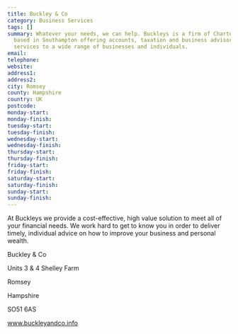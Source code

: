 ```yaml
---
title: Buckley & Co
category: Business Services
tags: []
summary: Whatever your needs, we can help. Buckleys is a firm of Chartered Accountants
  based in Southampton offering accounts, taxation and business advisory and support
  services to a wide range of businesses and individuals.
email: 
telephone: 
website: 
address1: 
address2: 
city: Romsey
county: Hampshire
country: UK
postcode: 
monday-start: 
monday-finish: 
tuesday-start: 
tuesday-finish: 
wednesday-start: 
wednesday-finish: 
thursday-start: 
thursday-finish: 
friday-start: 
friday-finish: 
saturday-start: 
saturday-finish: 
sunday-start: 
sunday-finish: 
---
```

At Buckleys we provide a cost-effective, high value solution to meet all of your financial needs. We work hard to get to know you in order to deliver timely, individual advice on how to improve your business and personal wealth.

Buckley & Co

Units 3 & 4 Shelley Farm

Romsey

Hampshire

SO51 6AS

www.buckleyandco.info


